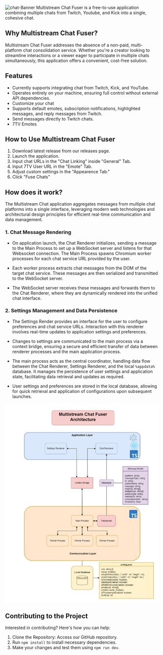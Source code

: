 ![chat-Banner](https://github.com/Tuvshno/multistream-chat-fuser/assets/61599265/e585cff8-bf81-4044-a6ab-9b99f30f4483)
Multistream Chat Fuser is a free-to-use application combining multiple chats from Twitch, Youtube, and Kick into a single, cohesive chat.

## Why Multistream Chat Fuser?
Multistream Chat Fuser addresses the absence of a non-paid, multi-platform chat consolidation service. Whether you're a creator looking to streamline interactions or a viewer eager to participate in multiple chats simultaneously, this application offers a convenient, cost-free solution.

## Features
- Currently supports integrating chat from Twitch, Kick, and YouTube.
- Operates entirely on your machine, ensuring full control without external API dependencies.
- Customize your chat
- Supports default emotes, subscription notifications, highlighted messages, and reply messages from Twitch.
- Send messages directly to Twitch chats.
- 7TV Emotes

## How to Use Multistream Chat Fuser
1. Download latest release from our releases page.
2. Launch the application.
3. Input chat URLs in the "Chat Linking" inside "General" Tab.
4. Input 7TV User URL in the "Emote" Tab.
5. Adjust custom settings in the "Appearence Tab."
6. Click "Fuse Chats"

## How does it work?
The Multistream Chat application aggregates messages from multiple chat platforms into a single interface, leveraging modern web technologies and architectural design principles for efficient real-time communication and data management.

### 1. Chat Message Rendering

- On application launch, the Chat Renderer initializes, sending a message to the Main Process to set up a WebSocket server and listens for that Websocket connection. The Main Process spawns Chromium worker processes for each chat service URL provided by the user.

- Each worker process extracts chat messages from the DOM of the target chat service. These messages are then serialized and transmitted to the WebSocket server.

- The WebSocket server receives these messages and forwards them to the Chat Renderer, where they are dynamically rendered into the unified chat interface.

### 2. Settings Management and Data Persistence

- The Settings Render provides an interface for the user to configure preferences and chat service URLs. Interaction with this renderer involves real-time updates to application settings and preferences.

- Changes to settings are communicated to the main process via a context bridge, ensuring a secure and efficient transfer of data between renderer processes and the main application process.

- The main process acts as the central coordinator, handling data flow between the Chat Renderer, Settings Renderer, and the local `%appdata%` database. It manages the persistence of user settings and application state, facilitating data retrieval and updates as required.

- User settings and preferences are stored in the local database, allowing for quick retrieval and application of configurations upon subsequent launches.

![Architecture Diagram](src/assets/diagram.png)

## Contributing to the Project
Interested in contributing? Here's how you can help:

1. Clone the Repository: Access our GitHub repository.
2. Run `npm install` to install necessary dependencies.
3. Make your changes and test them using `npm run dev`.

